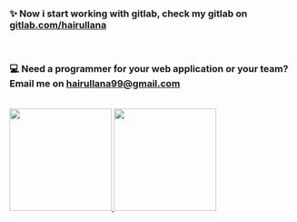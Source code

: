 <p align="center">
<h3>✨ Now i start working with gitlab, check my gitlab on <a href="https://gitlab.com/hairullana">gitlab.com/hairullana</a></h3><br/>
<h3>💻 Need a programmer for your web application or your team? Email me on <a href="mailto:hairullana99@gmail.com">hairullana99@gmail.com</a></h3><br/>
<a href="https://github.com/hairullana">
  <img height="180em" src="https://github-readme-stats-eight-theta.vercel.app/api?username=hairullana&show_icons=true&theme=algolia&include_all_commits=true&count_private=true"/>
  <img height="180em" src="https://github-readme-stats-eight-theta.vercel.app/api/top-langs/?username=hairullana&layout=compact&langs_count=8&theme=algolia"/>
</a>
</p>
